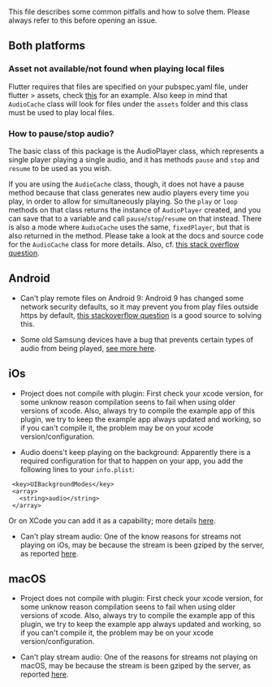 This file describes some common pitfalls and how to solve them. Please always refer to this before opening an issue.

## Both platforms

### Asset not available/not found when playing local files
 
Flutter requires that files are specified on your pubspec.yaml file, under flutter > assets, check [this](https://github.com/luanpotter/bgug/blob/master/pubspec.yaml#L89) for an example. Also keep in mind that `AudioCache` class will look for files under the `assets` folder and this class must be used to play local files.
 
### How to pause/stop audio?

The basic class of this package is the AudioPlayer class, which represents a single player playing a single audio, and it has methods `pause` and `stop` and `resume` to be used as you wish.

If you are using the `AudioCache` class, though, it does not have a pause method because that class generates new audio players every time you play, in order to allow for simultaneously playing. So the `play` or `loop` methods on that class returns the instance of `AudioPlayer` created, and you can save that to a variable and call `pause`/`stop`/`resume` on that instead. There is also a mode where `AudioCache` uses the same, `fixedPlayer`, but that is also returned in the method. Please take a look at the docs and source code for the `AudioCache` class for more details. Also, cf. [this stack overflow question](https://stackoverflow.com/questions/59229935/when-using-flame-audioplayers-how-to-stop-audios-from-audiocache/59229936#59229936).

## Android

 - Can't play remote files on Android 9: Android 9 has changed some network security defaults, so it may prevent you from play files outside https by default, [this stackoverflow question](https://stackoverflow.com/questions/45940861/android-8-cleartext-http-traffic-not-permitted) is a good source to solving this.

 - Some old Samsung devices have a bug that prevents certain types of audio from being played, [see more here](https://stackoverflow.com/questions/16238218/android-media-player-streaming-issue-on-samsung-devices).

## iOs

 - Project does not compile with plugin: First check your xcode version, for some unknow reason compilation seens to fail when using older versions of xcode. Also, always try to compile the example app of this plugin, we try to keep the example app always updated and working, so if you can't compile it, the problem may be on your xcode version/configuration.

 - Audio doens't keep playing on the background: Apparently there is a required configuration for that to happen on your app, you add the following lines to your `info.plist`:

 ```
  <key>UIBackgroundModes</key>
  <array>
  	<string>audio</string>
  </array>
```

Or on XCode you can add it as a capability; more details [here](https://developer.apple.com/documentation/avfoundation/media_assets_playback_and_editing/creating_a_basic_video_player_ios_and_tvos/enabling_background_audio).

 - Can't play stream audio: One of the know reasons for streams not playing on iOs, may be because the stream is been gziped by the server, as reported [here](https://github.com/luanpotter/audioplayers/issues/183).

 ## macOS

 - Project does not compile with plugin: First check your xcode version, for some unknow reason compilation seens to fail when using older versions of xcode. Also, always try to compile the example app of this plugin, we try to keep the example app always updated and working, so if you can't compile it, the problem may be on your xcode version/configuration.

 - Can't play stream audio: One of the reasons for streams not playing on macOS, may be because the stream is been gziped by the server, as reported [here](https://github.com/luanpotter/audioplayers/issues/183).
